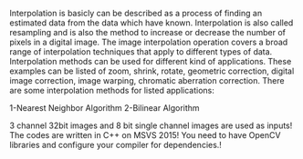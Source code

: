Interpolation is basicly can be described as a process of finding an estimated data from the
data which have known. Interpolation is also called resampling and is also the method to
increase or decrease the number of pixels in a digital image. The image interpolation
operation covers a broad range of interpolation techniques that apply to different types of
data. Interpolation methods can be used for different kind of applications. These examples can
be listed of zoom, shrink, rotate, geometric correction, digital image correction, image
warping, chromatic aberration correction. There are some interpolation methods for listed
applications:

1-Nearest Neighbor Algorithm
2-Bilinear Algorithm


3 channel 32bit images and 8 bit single channel images are used as inputs!
The codes are written in C++ on MSVS 2015! 
You need to have OpenCV libraries and configure your compiler for dependencies.!
